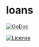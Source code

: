 # loans

[![GoDoc](https://godoc.org/github.com/Sieciechu/loans?status.svg)](https://godoc.org/github.com/Sieciechu/loans)

[![License](https://img.shields.io/dub/l/vibe-d.svg)](https://github.com/Sieciechu/loans/blob/master/LICENSE)
